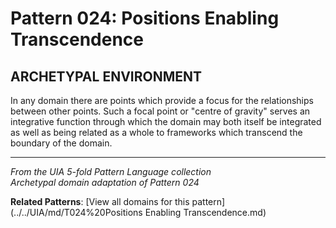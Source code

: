 # Pattern 024: Positions Enabling Transcendence

## ARCHETYPAL ENVIRONMENT

In any domain there are points which provide a focus for the relationships between other points. Such a focal point or "centre of gravity" serves an integrative function through which the domain may both itself be integrated as well as being related as a whole to frameworks which transcend the boundary of the domain.

---

*From the UIA 5-fold Pattern Language collection*  
*Archetypal domain adaptation of Pattern 024*

**Related Patterns**: [View all domains for this pattern](../../UIA/md/T024%20Positions Enabling Transcendence.md)
